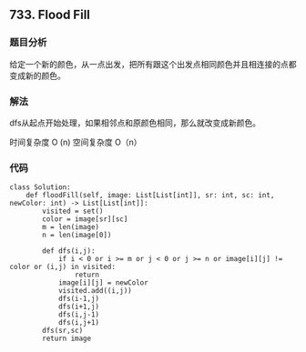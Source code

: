 ## 733. Flood Fill

### 题目分析
给定一个新的颜色，从一点出发，把所有跟这个出发点相同颜色并且相连接的点都变成新的颜色。

### 解法

dfs从起点开始处理，如果相邻点和原颜色相同，那么就改变成新颜色。

时间复杂度 O (n)
空间复杂度 O（n）

### 代码
```
class Solution:
    def floodFill(self, image: List[List[int]], sr: int, sc: int, newColor: int) -> List[List[int]]:
        visited = set()
        color = image[sr][sc]
        m = len(image)
        n = len(image[0])
        
        def dfs(i,j):
            if i < 0 or i >= m or j < 0 or j >= n or image[i][j] != color or (i,j) in visited:
                return
            image[i][j] = newColor
            visited.add((i,j))
            dfs(i-1,j)
            dfs(i+1,j)
            dfs(i,j-1)
            dfs(i,j+1)
        dfs(sr,sc)
        return image

```


                
